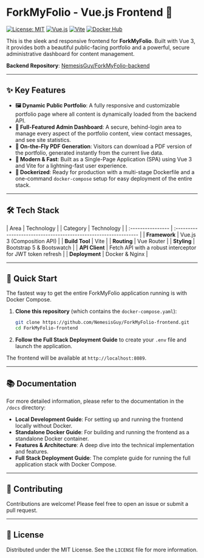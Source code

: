 # ForkMyFolio - Vue.js Frontend 🎨

[![License: MIT](https://img.shields.io/badge/License-MIT-blue.svg)](https://opensource.org/licenses/MIT)
[![Vue.js](https://img.shields.io/badge/vue-3.x-brightgreen.svg)](https://vuejs.org/)
[![Vite](https://img.shields.io/badge/vite-%3E4.x-purple.svg)](https://vitejs.dev/)
[![Docker Hub](https://img.shields.io/docker/pulls/nemesisguy/forkmyfolio-frontend?style=flat-square)](https://hub.docker.com/r/nemesisguy/forkmyfolio-frontend)

This is the sleek and responsive frontend for **ForkMyFolio**. Built with Vue 3, it provides both a beautiful public-facing portfolio and a powerful, secure administrative dashboard for content management.

**Backend Repository**: [NemesisGuy/ForkMyFolio-backend](https://github.com/NemesisGuy/ForkMyFolio-backend)

---

## ✨ Key Features

*   **🖼️ Dynamic Public Portfolio**: A fully responsive and customizable portfolio page where all content is dynamically loaded from the backend API.
*   **👑 Full-Featured Admin Dashboard**: A secure, behind-login area to manage every aspect of the portfolio content, view contact messages, and see site statistics.
*   **📄 On-the-Fly PDF Generation**: Visitors can download a PDF version of the portfolio, generated instantly from the current live data.
*   **🚀 Modern & Fast**: Built as a Single-Page Application (SPA) using Vue 3 and Vite for a lightning-fast user experience.
*   **🐳 Dockerized**: Ready for production with a multi-stage Dockerfile and a one-command `docker-compose` setup for easy deployment of the entire stack.

---

## 🛠️ Tech Stack

| Area              | Technology                                       |
| Category          | Technology                                                       |
| :---------------- | :--------------------------------------------------------------- |
| **Framework**     | Vue.js 3 (Composition API)                                       |
| **Build Tool**    | Vite                                                             |
| **Routing**       | Vue Router                                                       |
| **Styling**       | Bootstrap 5 & Bootswatch                                         |
| **API Client**    | Fetch API with a robust interceptor for JWT token refresh        |
| **Deployment**    | Docker & Nginx                                                   |

---

## 🚀 Quick Start

The fastest way to get the entire ForkMyFolio application running is with Docker Compose.

1.  **Clone this repository** (which contains the `docker-compose.yaml`):
    ```bash
    git clone https://github.com/NemesisGuy/ForkMyFolio-frontend.git
    cd ForkMyFolio-frontend
    ```
2.  **Follow the Full Stack Deployment Guide** to create your `.env` file and launch the application.

The frontend will be available at `http://localhost:8089`.

---

## 📚 Documentation

For more detailed information, please refer to the documentation in the `/docs` directory:

*   **Local Development Guide**: For setting up and running the frontend locally without Docker.
*   **Standalone Docker Guide**: For building and running the frontend as a standalone Docker container.
*   **Features & Architecture**: A deep dive into the technical implementation and features.
*   **Full Stack Deployment Guide**: The complete guide for running the full application stack with Docker Compose.

---

## 🤝 Contributing

Contributions are welcome! Please feel free to open an issue or submit a pull request.

---

## 📄 License

Distributed under the MIT License. See the `LICENSE` file for more information.